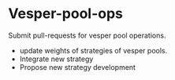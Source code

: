 # Vesper-pool-ops
Submit pull-requests for vesper pool operations.
- update weights of strategies of vesper pools.
- Integrate new strategy
- Propose new strategy development
